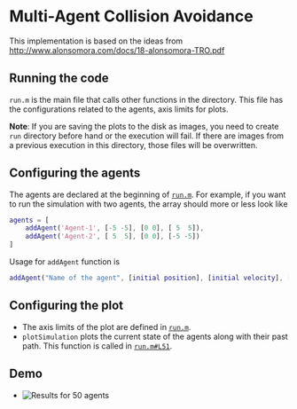 # Multi-Agent Collision Avoidance

This implementation is based on the ideas from http://www.alonsomora.com/docs/18-alonsomora-TRO.pdf

## Running the code

`run.m` is the main file that calls other functions in the directory. This file has the configurations related to the agents, axis limits for plots.

**Note**: If you are saving the plots to the disk as images, you need to create `run` directory before hand or the execution will fail. If there are images from a previous execution in this directory, those files will be overwritten.

## Configuring the agents

The agents are declared at the beginning of [`run.m`](run.m#L8). For example, if you want to run the simulation with two agents, the array should more or less look like

```matlab
agents = [
    addAgent('Agent-1', [-5 -5], [0 0], [ 5  5]),
    addAgent('Agent-2', [ 5  5], [0 0], [-5 -5])
]
```

Usage for `addAgent` function is

```matlab
addAgent("Name of the agent", [initial position], [initial velocity], [goal position])
```

## Configuring the plot

- The axis limits of the plot are defined in [`run.m`](run.m#L14).
- `plotSimulation` plots the current state of the agents along with their past path. This function is called in [`run.m#L51`](run.m#L51).

## Demo
- ![Results for 50 agents](demo/50agents.gif)

